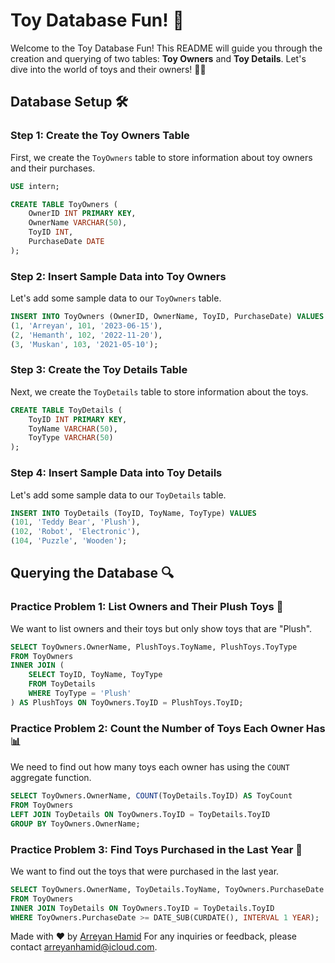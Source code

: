 # Toy Database Fun! 🎉

Welcome to the Toy Database Fun! This README will guide you through the creation and querying of two tables: **Toy Owners** and **Toy Details**. Let's dive into the world of toys and their owners! 🧸🤖

## Database Setup 🛠️

### Step 1: Create the Toy Owners Table

First, we create the `ToyOwners` table to store information about toy owners and their purchases.

```sql
USE intern;

CREATE TABLE ToyOwners (
    OwnerID INT PRIMARY KEY,
    OwnerName VARCHAR(50),
    ToyID INT,
    PurchaseDate DATE
);
```

### Step 2: Insert Sample Data into Toy Owners

Let's add some sample data to our `ToyOwners` table.

```sql
INSERT INTO ToyOwners (OwnerID, OwnerName, ToyID, PurchaseDate) VALUES
(1, 'Arreyan', 101, '2023-06-15'),
(2, 'Hemanth', 102, '2022-11-20'),
(3, 'Muskan', 103, '2021-05-10');
```

### Step 3: Create the Toy Details Table

Next, we create the `ToyDetails` table to store information about the toys.

```sql
CREATE TABLE ToyDetails (
    ToyID INT PRIMARY KEY,
    ToyName VARCHAR(50),
    ToyType VARCHAR(50)
);
```

### Step 4: Insert Sample Data into Toy Details

Let's add some sample data to our `ToyDetails` table.

```sql
INSERT INTO ToyDetails (ToyID, ToyName, ToyType) VALUES
(101, 'Teddy Bear', 'Plush'),
(102, 'Robot', 'Electronic'),
(104, 'Puzzle', 'Wooden');
```

## Querying the Database 🔍

### Practice Problem 1: List Owners and Their Plush Toys 🧸

We want to list owners and their toys but only show toys that are "Plush".

```sql
SELECT ToyOwners.OwnerName, PlushToys.ToyName, PlushToys.ToyType
FROM ToyOwners
INNER JOIN (
    SELECT ToyID, ToyName, ToyType
    FROM ToyDetails
    WHERE ToyType = 'Plush'
) AS PlushToys ON ToyOwners.ToyID = PlushToys.ToyID;
```

### Practice Problem 2: Count the Number of Toys Each Owner Has 📊

We need to find out how many toys each owner has using the `COUNT` aggregate function.

```sql
SELECT ToyOwners.OwnerName, COUNT(ToyDetails.ToyID) AS ToyCount
FROM ToyOwners
LEFT JOIN ToyDetails ON ToyOwners.ToyID = ToyDetails.ToyID
GROUP BY ToyOwners.OwnerName;
```

### Practice Problem 3: Find Toys Purchased in the Last Year 📅

We want to find out the toys that were purchased in the last year.

```sql
SELECT ToyOwners.OwnerName, ToyDetails.ToyName, ToyOwners.PurchaseDate
FROM ToyOwners
INNER JOIN ToyDetails ON ToyOwners.ToyID = ToyDetails.ToyID
WHERE ToyOwners.PurchaseDate >= DATE_SUB(CURDATE(), INTERVAL 1 YEAR);
```

Made with ❤️ by [Arreyan Hamid](https://github.com/GriffinBlackbirdd)
For any inquiries or feedback, please contact [arreyanhamid@icloud.com](mailto:arreyanhamid@icloud.com).